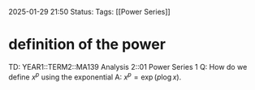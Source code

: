 2025-01-29 21:50
Status: 
Tags: [[Power Series]]
# definition of the power

TD: YEAR1::TERM2::MA139 Analysis 2::01 Power Series 1
Q: How do we define $x^{p}$ using the exponential
A: $x^p = \exp(p \log x)$.
<!--ID: 1738187768655-->

